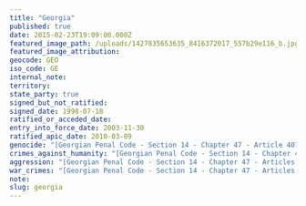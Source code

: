 ```yaml
---
title: "Georgia"
published: true
date: 2015-02-23T19:09:00.000Z
featured_image_path: /uploads/1427835653635_8416372017_557b29e116_b.jpg
featured_image_attribution:
geocode: GEO
iso_code: GE
internal_note:
territory:
state_party: true
signed_but_not_ratified:
signed_date: 1998-07-18
ratified_or_acceded_date:
entry_into_force_date: 2003-11-30
ratified_apic_date: 2010-03-09
genocide: "[Georgian Penal Code - Section 14 - Chapter 47 - Article 407](https://iccdb.hrlc.net/data/doc/183/keyword/46/)"
crimes_against_humanity: "[Georgian Penal Code - Section 14 - Chapter 47 - Article 408](https://iccdb.hrlc.net/data/doc/183/keyword/13/) [Georgia - Law amending Criminal Code - No. 41(48), 1999 - Article 408](https://iccdb.hrlc.net/data/doc/140/keyword/13/)"
aggression: "[Georgian Penal Code - Section 14 - Chapter 47 - Articles 404, 405](https://iccdb.hrlc.net/data/doc/183/keyword/1/)"
war_crimes: "[Georgian Penal Code - Section 14 - Chapter 47 - Articles 411-413](https://iccdb.hrlc.net/data/doc/183/keyword/145/) [Georgia - Law amending Criminal Code - No. 41(48), 1999 - Articles 411, 413](https://iccdb.hrlc.net/data/doc/140/keyword/145/)"
note:
slug: georgia
---
```

